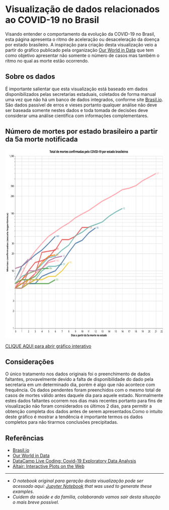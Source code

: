 <!---
title: Covid-19 cases in Brazil
date: 2020-04-12 06:00
authors: Fernando Hannaka
comments: true
slug: altair-interactive
tags: covid19, coronavirus, brazil, python, altair, vega, interactive
include: vega
-->

<head>
  <!-- Import Vega & Vega-Lite (does not have to be from CDN) -->
  <script src="https://cdn.jsdelivr.net/npm/vega@[VERSION]"></script>
  <script src="https://cdn.jsdelivr.net/npm/vega-lite@[VERSION]"></script>
  <!-- Import vega-embed -->
  <script src="https://cdn.jsdelivr.net/npm/vega-embed@[VERSION]"></script>
</head>

# Visualização de dados relacionados ao COVID-19 no Brasil
Visando entender o comportamento da evolução da COVID-19 no Brasil, esta página apresenta o ritmo de aceleração ou desaceleração da doença por estado brasileiro. A inspiração para criação desta visualização veio a partir do gráfico publicado pela organização <a target="_blank" rel="noopener noreferrer" href="https://ourworldindata.org/grapher/covid-confirmed-deaths-since-5th-death">Our World in Data</a> que tem como objetivo apresentar não somente o número de casos mas também o ritmo no qual as morte estão ocorrendo.

## Sobre os dados 
É importante salientar que esta visualização está baseado em dados disponibilizados pelas secretarias estaduais, coletados de forma manual uma vez que não há um banco de dados integrados, conforme site <a target="_blank" rel="noopener noreferrer" href="https://brasil.io/dataset/covid19/caso">Brasil.io</a>. São dados passível de erros e vieses portanto qualquer análise não deve ser baseada somente nestes dados e toda tomada de decisões deve considerar uma análise científica com informações complementares.

## Número de mortes por estado brasileiro a partir da 5a morte notificada
<img 
    src="visualization.svg" 
    alt="Mortes por estado brasileiro"
    height="600"
    width="1000" />

<a target="_blank" rel="noopener noreferrer" href="https://vega.github.io/editor/#/url/vega-lite/N4KABGBEDGD2B2AzAlgc0gLjMSA3ZApgO6bYwIAuy8ArrDQM4DqyAJhQBakAsADLwBooceFVr0GACQJoOFUgGZ+AX2UDwUADYBDAJ4EATqQDaGiKAiWoAW20GA1qRwVdABwKlIm6h6GRYrtrQyC6kvAB0AOx+DBQGsPYELOxcWNxqZpaQBPBwrNToWBZWWXCasEZFmSXCCPlUCE7VNVAu7p7wsNbU2pqQ6i0lkCgEmqyesdoUvs01kAyjBNAN8BOLyxX8AEyQs5YZgxB4vTQeWF6yFKgGeruDBy2QAB5OkG1nUACONNqiIVPIXC+KAjMaeAAitwec10TUOrTcH0g31+VAoAKB-T2R1B43O4IIUw4DCx8Pm0F6H2ciM85XQyj2DJq0KyHBkqDkpAAbABWQTNebrFavBaaJYUTa8HZFN4084MApi-ogwhjElYYzzdHTSAAXVUAyGaKV5wAKrB0ZowKwCGBrBVpgwwCIUAZbKxtE73OUwABhADyADUAJLggC0AEYAJxgVwVMAESasWBgABGNwVYuQ8RJhqskCIbE4pAAHPxMizivnbA5Xu9aT5lf5AsFQlgItEoLF4olksW0iyjjk8gU4Y8yhU63KoJ1uvBek3cRNtR5B1kAkEQrCZbgTh8Ijy10cJbBNFRXCZsWR6+dZz0+n4l-KV5Aj5Zqe1b1174vVXioAActo1irnsup5kMLwyjeXw-H82qAsCwx-hCUIQfm27YFesqfrBqL-FQmLoUMT5QASRK5thDAUia17Tl4sD0oyzRrpAbKXNyfLEW8IS0ZA5qWtatr2gYjrOggrrup6sajCmAYhuG0axvGibosmaYZsgWY5qSRo3PADCIBU1gmDgKBnoYIpCsgjTykKko7Ko4ECoWKSluWViVgKNaONB9HTE88h+L0aCrOcYqIEFUCsFBYA8jEyAAF4fBGvCscOsD5PAhRYYM5DlJUdG4ZAd7zg+KqjP+WpTEhYqoDk-60Jomhvm8BCBVOxWlQuj4oc+NWvsRRyxVWjwwcicFohiMxktoqDXAQqADectgvENWTaE8yDqtevFIuCyDSdosZ2FQBjWsdPLHSJ0xgJ0CZJrAg3YaRkCQrCjLrZAmGjXM40ovB026Xlc0LUtOoynYqCrahsJvkcm3bXWe2eAAsg6ibiUg2ZSU6AAUiY0cddJ2AAtxQ3QUgAlM9ZKveRnAksxzLcexHLyFgvL8n9KNmhavRCXaGNOi6OPaB6XqyX6QahpGMZxudqniym6aelpMg6dxcS-IZxmmchFmFTgorijZYVdvZBjbK+yjOXMrn9mAZa8BWGh29FUzaK884gZ4HromGBCpgoWxbISBARqwSiRBGfIKNoCiRNAPIRpEkSJ5ErBclsvC01AAAk1FsrYnhyBQrgMBgAD0VdAkt4SoCEHA0Km4Q2VXRcELYteLdoYbeNMtfcOEJbhBG4QAFYMI0hqQP7noEBQO2jXPnuB8Hofh5H0ex7w8eJ8nqfp2nWc55eNQ4O9YQxC+5wAIKo02DPEqQkRrpftxYBGN-LVAD9P4SRmpAIxbHfm9T+YAtg-whn-R+fhn47VjmAq+WAFDQKRP-eBgCX5fyjMgiB3B0GeEwWRbBO0tgKHwZheKXZb6wIARRRQaViIf0wlyIh984GkMYWkZhzRWHX1ob-SAAAhO+DCgGcyocAjhUAxESJwWAN+LDwGYSgUImBojxFYJ4WAPBKiUFgDQRopE8idGSLAKlaRaRZFaIUYg9IBiIE0Oqposx3CLERhLNYsA7CTGeHcW9MhwD9H8NUYI1xSJfQAFF7GkEPE4zC39-HnBiXErACSwmGPUZEzwaTzGKOUVkiBxjcmpNiQUnaoSL7hJsSkqA+SPGKK2BGHxLjJiaMaUE3RocfF+LKQ0ipTTyGUMSa-WxXSEGKEyTUwxJYJlDO6RYhQMySgCKwFGBZ6SwB8B8alLZlT4lFNmRAiMySBmQEmcEjJxy1m1LAIIepb0ABi2zVlWHWZY2x4JXmHKkWMrAOSOn7V+cM1+PjSnAohKCpZhSfGEKeT87ZViAVxW+TCqZX9QGov6VC-EGLrmWOxcUzCnYLlIr+ZY0ZJKIl4qgNEgAym8vZtjGXbK5D4oFdDIBsspRy1FkLuW8rBf8mldSLnCthTtflYq0VPMlZi3xfTWVMspbcj59zHkXIAOL+mZai85dLIC6v1bKrlwiTVqohbYy1IqlE+K1Ua1G2i7VnJZU851yLiUnLUbYz1lKIwyp9bS7lqNtXsvdRcsNEbUXms0dGvl1qPXhspdUu5hiEVRpTa61pqL2mhuzVK4BjjZW4oLci9575NW2IAAouqLRkyNRq62muDYC2t9bFVBvTSUjt2z1VVsMY67lNaRH9qbSOsdAbc2yuHcImtizFWVvMPcw1I7F2EuXWQbJtaN26O7Rqwxgr517osQewdBDd3bO8Xmq9qblVPIXcivhbalF3tdSW198zH2nuaTO19myf3bKUHsudmin2UoUJ+ntSS10nu2dwc9K7DEgPfQ2uKSHt0QLA0iGtwZW0wZkY+-DibY21pI3agdyHsO1oAEoEcPacuj46yOPvowGl9hHUHMYDdBxjmFM3NvY66rdnz83zuE+h1OD6Lk1sk4qrYfGL2YRw54WjAApGNsq4OaI09ezlti9P3oFYZzTHH4WmeRdS194ndNmddVRrDbDLMBpvbKslRqjN2ooT479FyvPoa2G5gDLm7XcH-VxyxqnzgBcVdwRznyzmhfQzyYLkXUNPNi4SrkSnqNJOPXZ-tEX+PFuS4qksaaStf1s0iLLujUqYcS2W4RdXPG9NRdFqAtGAJadfTp2rPWrWsf84NyjSaRv6dRYJ7l3XkXFeU-Ewzo2pPzbyyGlrqq7WidXYZzbKWDOZb2128bnmjuEoS-c6bG2WOypq2ps7ui0tVd8btyb7nXvmdRX507yLctOfW5ohlvoGMLa-rYoHIO1vtqeRDz7sqCtIlh66zjz2ruA+B9Otp4OMciZk0apHUmLuGI89ygniqvEOvBzWyH-2wcw+p8Zs1VOK0ndJwz7z3rIto8R+z9DIHb304Qyj0HL3BeUu4E9kXJPhEMt50uyXUOnbM75Qr2nejld2pLH9xLnXICy+2VGVXiX+ueH19O6z6W4086s411dCPTdy8JYG7Xq7ucO+RSWI3q67vnDN956MezmuA8dz0rkwvFepw14FyI22UPfbZ8B3gLuUOAYuX7vnMdOW6-T3FoLnKTe+5DxY7gUYOWZF1BoBkyggA/view">CLIQUE AQUI para abrir gráfico interativo</a>




## Considerações
O único tratamento nos dados originais foi o preenchimento de dados faltantes, provavelmente devido a falta de disponibilidade do dado pela secretaria em um determinado dia, porém é algo que não acontece com frequência. Os dados pendentes foram preenchidos com o mesmo total de casos de mortes válido antes daquele dia para aquele estado. Normalmente estes dados faltantes ocorrem nos dias mais recentes portanto para fins de visualização não foram considerados os últimos 2 dias, para permitir a obtenção completa dos dados antes de serem apresentados.Como o intuito deste gráfico é mostrar a tendência é importante termos os dados completos para não tirarmos conclusões precipitadas.

## Referências

* <a target="_blank" rel="noopener noreferrer" href="https://brasil.io/dataset/covid19/caso">Brasil.io</a>
* <a target="_blank" rel="noopener noreferrer" href="https://ourworldindata.org/grapher/covid-confirmed-deaths-since-5th-death">Our World in Data</a>
* <a target="_blank" rel="noopener noreferrer" href="https://www.facebook.com/726282547396228/videos/861466570947781/">DataCamp Live Coding: Covid-19 Exploratory Data Analysis</a>
* <a target="_blank" rel="noopener noreferrer" href="https://matthewkudija.com/blog/2018/06/22/altair-interactive/">Altair: Interactive Plots on the Web</a>

---

- *O notebook original para geração desta visualização pode ser acessado aqui: <a target="_blank" rel="noopener noreferrer" href="https://github.com/fehann/covid19brazil/blob/master/Covid19EstadosBrasileiros.ipynb">Jupyter Notebook</a> that was used to generate these examples.*
- *Cuidem da saúde e da familia, colaborando vamos sair desta situação o mais breve possível.*


<!---
Para atualizar o gráfico:
1) Google Colab - rodar o notebook
2) Salvar imagem em SVG e substituir no Github
3) Abrir no editor do Vega Lite e copiar link para Github
-->
